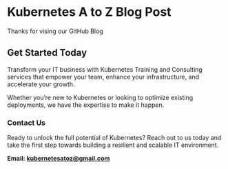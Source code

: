 # Kubernetes A to Z Blog Post

Thanks for vising our GitHub Blog 

## Get Started Today

Transform your IT business with Kubernetes Training and Consulting services that empower your team, enhance your infrastructure, and accelerate your growth.

Whether you’re new to Kubernetes or looking to optimize existing deployments, we have the expertise to make it happen.

### Contact Us

Ready to unlock the full potential of Kubernetes? Reach out to us today and take the first step towards building a resilient and scalable IT environment.

**Email: kubernetesatoz@gmail.com**
